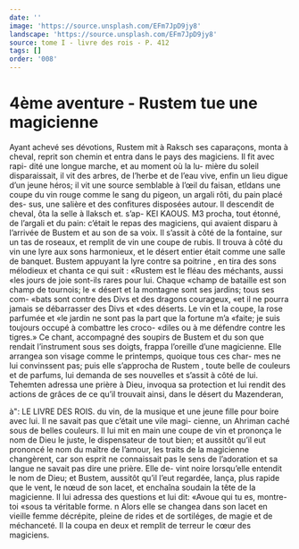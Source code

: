 ```yaml
---
date: ''
image: 'https://source.unsplash.com/EFm7JpD9jy8'
landscape: 'https://source.unsplash.com/EFm7JpD9jy8'
source: tome I - livre des rois - P. 412
tags: []
order: '008'
---
```


# 4ème aventure - Rustem tue une magicienne

Ayant achevé ses dévotions, Rustem mit à Raksch
ses caparaçons, monta à cheval, reprit son chemin
et entra dans le pays des magiciens. Il fit avec rapi- dité une longue marche, et au moment où la lu- mière du soleil disparaissait, il vit des arbres, de l’herbe et de l’eau vive, enfin un lieu digue d’un
jeune héros; il vit une source semblable à l’œil du
faisan, etldans une coupe du vin rouge comme le sang du pigeon, un argali rôti, du pain placé des- sus, une salière et des confitures disposées autour.
Il descendit de cheval, ôta la selle à llaksch et. s’ap-
KEI KAOUS. M3 procha, tout étonné, de l’argali et du pain: c’était le
repas des magiciens, qui avaient disparu à l’arrivée
de Bustem et au son de sa voix. Il s’assit à côté de
la fontaine, sur un tas de roseaux, et remplit de vin
une coupe de rubis. Il trouva à côté du vin une lyre
aux sons harmonieux, et le désert entier était comme
une salle de banquet. Bustem appuyant la lyre contre
sa poitrine , en tira des sons mélodieux et chanta ce qui suit : «Rustem est le fléau des méchants, aussi
«les jours de joie sont-ils rares pour lui. Chaque «champ de bataille est son champ de tournois; le « désert et la montagne sont ses jardins; tous ses com- «bats sont contre des Divs et des dragons courageux, «et il ne pourra jamais se débarrasser des Divs et «des déserts. Le vin et la coupe, la rose parfumée et
«le jardin ne sont pas la part que la fortune m’a «faite; je suis toujours occupé à combattre les croco- «diles ou à me défendre contre les tigres.»
Ce chant, accompagné des soupirs de Bustem et du son que rendait l’instrument sous ses doigts, frappa l’oreille d’une magicienne. Elle arrangea son
visage comme le printemps, quoique tous ces char- mes ne lui convinssent pas; puis elle s’approcha de Rustem , toute belle de couleurs et de parfums, lui demanda de ses nouvelles et s’assit à côté de lui. Tehemten adressa une prière à Dieu, invoqua sa
protection et lui rendit des actions de grâces de ce qu’il trouvait ainsi, dans le désert du Mazenderan,

à": LE LIVRE DES ROIS.
du vin, de la musique et une jeune fille pour boire avec lui. Il ne savait pas que c’était une vile magi-
cienne, un Ahriman caché sous de belles couleurs.
Il lui mit en main une coupe de vin et prononça le nom de Dieu le juste, le dispensateur de tout bien; et aussitôt qu’il eut prononcé le nom du maître de
l’amour, les traits de la magicienne changèrent, car
son esprit ne connaissait pas le sens de l’adoration
et sa langue ne savait pas dire une prière. Elle de- vint noire lorsqu’elle entendit le nom de Dieu; et Bustem, aussitôt qu’il l’eut regardée, lança, plus
rapide que le vent, le nœud de son lacet, et enchaîna soudain la tête de la magicienne. Il lui adressa des questions et lui dit: «Avoue qui tu es, montre-toi «sous ta véritable forme. n Alors elle se changea dans
son lacet en vieille femme décrépite, pleine de rides
et de sortiléges, de magie et de méchanceté. Il la
coupa en deux et remplit de terreur le cœur des magiciens.
